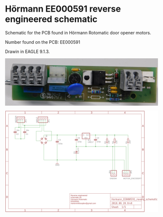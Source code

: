 # Hörmann EE000591 reverse engineered schematic
Schematic for the PCB found in Hörmann Rotomatic door opener motors.

Number found on the PCB: EE000591

Drawin in EAGLE 9.1.3.

![PCB](https://github.com/martonmiklos/Hormann_EE000591_reveng_schematic/raw/master/pcb.jpg "PCB")

![Schematic](https://github.com/martonmiklos/Hormann_EE000591_reveng_schematic/raw/master/Hormann_EE000591_reveng_schematic.png "Schematic")
